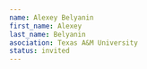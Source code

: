 ```yaml
---
name: Alexey Belyanin
first_name: Alexey
last_name: Belyanin
asociation: Texas A&M University 
status: invited
---
```

